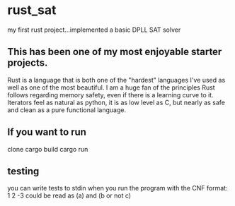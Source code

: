 # rust_sat

my first rust project...implemented a basic DPLL SAT solver

## This has been one of my most enjoyable starter projects. 
Rust is a language that is both one of the "hardest" languages I've used as well as one of the most beautiful. I am a huge fan of the
principles Rust follows regarding memory safety, even if there is a learning curve to it. Iterators feel as natural as python, it is as 
low level as C, but nearly as safe and clean as a pure functional language. 

## If you want to run
clone
cargo build
cargo run

## testing
you can write tests to stdin when you run the program with the CNF format:
1
2 -3
could be read as 
(a) and
(b or not c)

